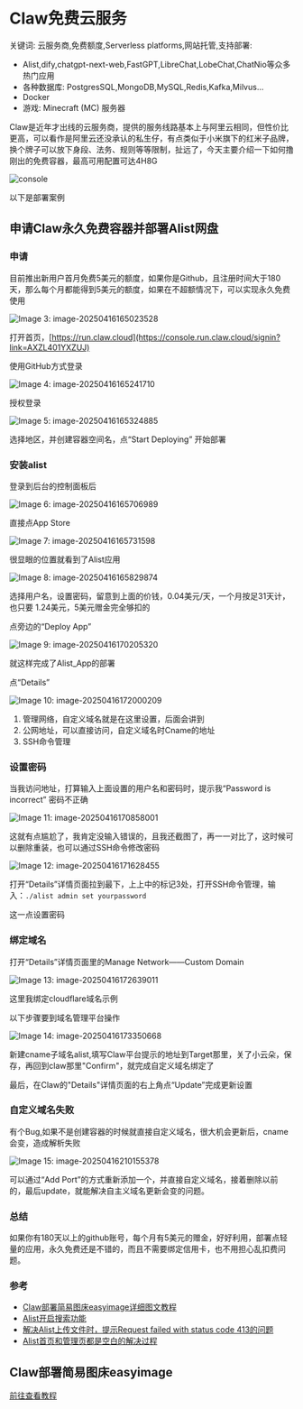 # Claw免费云服务

关键词: 云服务商,免费额度,Serverless platforms,网站托管,支持部署:
- Alist,dify,chatgpt-next-web,FastGPT,LibreChat,LobeChat,ChatNio等众多热门应用
- 各种数据库: PostgresSQL,MongoDB,MySQL,Redis,Kafka,Milvus...
- Docker
- 游戏: Minecraft (MC) 服务器

Claw是近年才出线的云服务商，提供的服务线路基本上与阿里云相同，但性价比更高，可以看作是阿里云还没承认的私生仔，有点类似于小米旗下的红米子品牌，换个牌子可以放下身段、法务、规则等等限制，扯远了，今天主要介绍一下如何撸刚出的免费容器，最高可用配置可达4H8G

![console](https://nav.programnotes.cn/images/claw/claw-console.png)

以下是部署案例

## 申请Claw永久免费容器并部署Alist网盘

### 申请

目前推出新用户首月免费5美元的额度，如果你是Github，且注册时间大于180天，那么每个月都能得到5美元的额度，如果在不超额情况下，可以实现永久免费使用

![Image 3: image-20250416165023528](https://nav.programnotes.cn/images/claw/image-20250416165023528.png)

打开首页，[https://run.claw.cloud](https://console.run.claw.cloud/signin?link=AXZL401YXZUJ)

使用GitHub方式登录

![Image 4: image-20250416165241710](https://nav.programnotes.cn/images/claw/image-20250416165241710.png)

授权登录

![Image 5: image-20250416165324885](https://nav.programnotes.cn/images/claw/image-20250416165324885.png)

选择地区，并创建容器空间名，点“Start Deploying” 开始部署

### 安装alist

登录到后台的控制面板后

![Image 6: image-20250416165706989](https://nav.programnotes.cn/images/claw/image-20250416165706989.png)

直接点App Store

![Image 7: image-20250416165731598](https://nav.programnotes.cn/images/claw/image-20250416165731598.png)

很显眼的位置就看到了Alist应用

![Image 8: image-20250416165829874](https://nav.programnotes.cn/images/claw/image-20250416165829874.png)

选择用户名，设置密码，留意到上面的价钱，0.04美元/天，一个月按足31天计，也只要 1.24美元，5美元赠金完全够扣的

点旁边的“Deploy App”

![Image 9: image-20250416170205320](https://nav.programnotes.cn/images/claw/image-20250416170205320.png)

就这样完成了Alist\_App的部署

点“Details”

![Image 10: image-20250416172000209](https://nav.programnotes.cn/images/claw/image-20250416172000209.png)

1.  管理网络，自定义域名就是在这里设置，后面会讲到
2.  公网地址，可以直接访问，自定义域名时Cname的地址
3.  SSH命令管理

### 设置密码

当我访问地址，打算输入上面设置的用户名和密码时，提示我“Password is incorrect” 密码不正确

![Image 11: image-20250416170858001](https://nav.programnotes.cn/images/claw/image-20250416170858001.png)

这就有点尴尬了，我肯定没输入错误的，且我还截图了，再一一对比了，这时候可以删除重装，也可以通过SSH命令修改密码

![Image 12: image-20250416171628455](https://nav.programnotes.cn/images/claw/image-20250416171628455.png)

打开“Details”详情页面拉到最下，上上中的标记3处，打开SSH命令管理，输入：`./alist admin set yourpassword`

这一点设置密码

### 绑定域名

打开“Details”详情页面里的Manage Network——Custom Domain

![Image 13: image-20250416172639011](https://nav.programnotes.cn/images/claw/image-20250416172639011.png)

这里我绑定cloudflare域名示例

以下步骤要到域名管理平台操作

![Image 14: image-20250416173350668](https://nav.programnotes.cn/images/claw/image-20250416173350668.png)

新建cname子域名alist,填写Claw平台提示的地址到Target那里，关了小云朵，保存，再回到claw那里"Confirm"，就完成自定义域名绑定了

最后，在Claw的"Details"详情页面的右上角点“Update”完成更新设置

### 自定义域名失败

有个Bug,如果不是创建容器的时候就直接自定义域名，很大机会更新后，cname会变，造成解析失败

![Image 15: image-20250416210155378](https://nav.programnotes.cn/images/claw/image-20250416210155378.png)

可以通过“Add Port”的方式重新添加一个，并直接自定义域名，接着删除以前的，最后update，就能解决自主义域名更新会变的问题。

### 总结

如果你有180天以上的github账号，每个月有5美元的赠金，好好利用，部署点轻量的应用，永久免费还是不错的，而且不需要绑定信用卡，也不用担心乱扣费问题。

### 参考

- [Claw部署简易图床easyimage详细图文教程](https://mailberry.com.cn/2025/04/claw-deploy-easyimage/)
- [Alist开启搜索功能](https://mailberry.com.cn/2025/03/alist-search/)
- [解决Alist上传文件时，提示Request failed with status code 413的问题](https://mailberry.com.cn/2023/02/alist-request-failed-with-status-code-413/)
- [Alist首页和管理页都是空白的解决过程](https://mailberry.com.cn/2022/08/alist-403-blank-issuse/)

## Claw部署简易图床easyimage

[前往查看教程](https://nav.programnotes.cn/page/claw-easyimage)